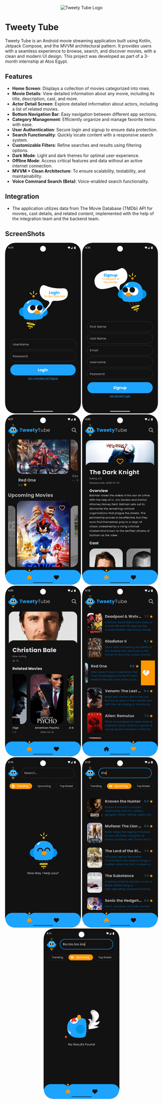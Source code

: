 <div align="center">
  <img src="Images/Image0.gif" alt="Tweety Tube Logo" width="300">
</div>

# Tweety Tube

Tweety Tube is an Android movie streaming application built using Kotlin, Jetpack Compose, and the
MVVM architectural pattern. It provides users with a seamless experience to browse, search, and
discover movies, with a clean and modern UI design. This project was developed as part of a 3-month
internship at Atos Egypt.

## Features

- **Home Screen**: Displays a collection of movies categorized into rows.
- **Movie Details**: View detailed information about any movie, including its title, description,
  cast, and more.
- **Actor Detail Screen**: Explore detailed information about actors, including a list of related
  movies.
- **Bottom Navigation Bar**: Easy navigation between different app sections.
- **Category Management**: Efficiently organize and manage favorite items with ease.
- **User Authentication**: Secure login and signup to ensure data protection.
- **Search Functionality**: Quickly locate content with a responsive search system.
- **Customizable Filters**: Refine searches and results using filtering options.
- **Dark Mode**: Light and dark themes for optimal user experience.
- **Offline Mode**: Access critical features and data without an active internet connection.
- **MVVM + Clean Architecture**: To ensure scalability, testability, and maintainability.
- **Voice Command Search (Beta)**: Voice-enabled search functionality.

## Integration

- The application utilizes data from The Movie Database (TMDb) API for movies, cast details, and
  related content, implemented with the help of the integration team and the backend team.

## ScreenShots
<div align="center">
  <img src="Images/Image1.png" alt="Example1" width="250">
  <img src="Images/Image2.png" alt="Example1" width="250">
  <img src="Images/Image3.png" alt="Example1" width="250">
  <img src="Images/Image4.png" alt="Example1" width="250">
  <img src="Images/Image5.png" alt="Example1" width="250">
  <img src="Images/Image6.png" alt="Example1" width="250">
  <img src="Images/Image7.png" alt="Example1" width="250">
  <img src="Images/Image8.png" alt="Example1" width="250">
  <img src="Images/Image9.png" alt="Example1" width="250">
</div>

